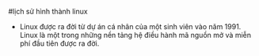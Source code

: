 #lịch sử hình thành linux 
 -  Linux được ra đời từ dự án cá nhân của một sinh viên vào năm 1991. Linux là một trong những nền tảng hệ điều hành mã nguồn mở và miễn phí đầu tiên được ra đời.
 
 
<!--stackedit_data:
eyJoaXN0b3J5IjpbLTExNzIyNjcwMDUsLTYxNzg0NzA4Miw0OD
gzMTI2NzcsMTk4NzU3MjA1NSwyOTkxMDI4MTMsLTEzNTc0NTc1
OTMsLTE0MDA0NzE1N119
-->